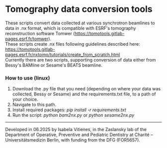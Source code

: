 # Tomography data conversion tools

These scripts convert data collected at various synchrotron beamlines to data in .nx format, which is compatible with ESRF's tomography reconstruction software Tomwer (https://tomotools.gitlab-pages.esrf.fr/tomwer). \
These scripts create .nx files following guidelines described here: https://tomotools.gitlab-pages.esrf.fr/nxtomo/tutorials/create_from_scratch.html \
Currently there are two scripts, supporting conversion of data either from Bessy's BAMline or Sesame's BEATS beamline. 

### How to use (linux) ###
1. Download the .py file that you need (depending on where your data was collected, Bessy or Sesame) and the requirements.txt file, to a path of your choice.
2. Navigate to this path.
3. Install required packages: *pip install -r requirements.txt* 
4. Run the script: *python bam2nx.py*  or  *python sesame2nx.py* 

---

Developed in 06.2025 by Isabela Vitienes, in the Zaslansky lab of the Department of Operative, Preventive and Pediatric Dentistry at Charité – Universitätsmedizin Berlin, with funding from the DFG (FOR5657). 
